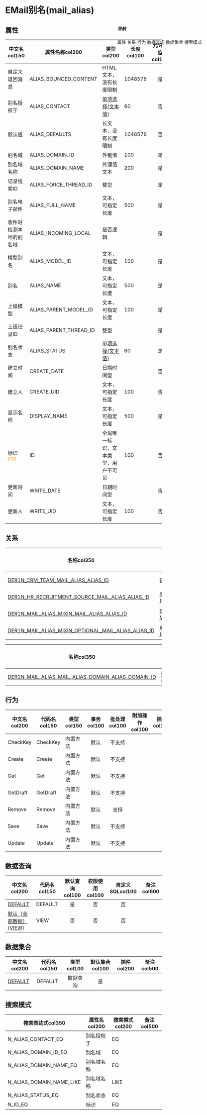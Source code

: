 # EMail别名(mail_alias)  <!-- {docsify-ignore-all} -->


## 属性
|    中文名col150 | 属性名称col200           | 类型col200     | 长度col100    |允许为空col100    |  备注col500  |
| --------   |------------| -----  | -----  | :----: | -------- |
|自定义退回消息|ALIAS_BOUNCED_CONTENT|HTML文本，没有长度限制|1048576|是||
|别名授权于|ALIAS_CONTACT|[单项选择(文本值)](index/dictionary_index#mail_alias_alias_contact "别名授权于")|60|否||
|默认值|ALIAS_DEFAULTS|长文本，没有长度限制|1048576|否||
|别名域|ALIAS_DOMAIN_ID|外键值|100|是||
|别名域名称|ALIAS_DOMAIN_NAME|外键值文本|200|是||
|记录线索ID|ALIAS_FORCE_THREAD_ID|整型||是||
|别名电子邮件|ALIAS_FULL_NAME|文本，可指定长度|500|是||
|收件时检测本地的别名域|ALIAS_INCOMING_LOCAL|是否逻辑||是||
|模型别名|ALIAS_MODEL_ID|文本，可指定长度|100|是||
|别名|ALIAS_NAME|文本，可指定长度|500|是||
|上级模型|ALIAS_PARENT_MODEL_ID|文本，可指定长度|100|是||
|上级记录ID|ALIAS_PARENT_THREAD_ID|整型||是||
|别名状态|ALIAS_STATUS|[单项选择(文本值)](index/dictionary_index#mail_alias_alias_status "别名状态")|60|是||
|建立时间|CREATE_DATE|日期时间型||否||
|建立人|CREATE_UID|文本，可指定长度|100|否||
|显示名称|DISPLAY_NAME|文本，可指定长度|500|是||
|标识<sup class="footnote-symbol"><font color=orange>[PK]</font></sup>|ID|全局唯一标识，文本类型，用户不可见|100|否||
|更新时间|WRITE_DATE|日期时间型||否||
|更新人|WRITE_UID|文本，可指定长度|100|否||


## 关系

<el-row>
<el-tabs v-model="show_der">
<el-tab-pane label="主关系" name="major">

| 名称col350     |   从实体col200 | 关系类型col200     |   备注col500  |
| -------- |---------- |------------|----- |
|[DER1N_CRM_TEAM_MAIL_ALIAS_ALIAS_ID](der/DER1N_CRM_TEAM_MAIL_ALIAS_ALIAS_ID)|[销售团队(CRM_TEAM)](module/crm/crm_team)|1:N关系||
|[DER1N_HR_RECRUITMENT_SOURCE_MAIL_ALIAS_ALIAS_ID](der/DER1N_HR_RECRUITMENT_SOURCE_MAIL_ALIAS_ALIAS_ID)|[申请人来源(HR_RECRUITMENT_SOURCE)](module/hr/hr_recruitment_source)|1:N关系||
|[DER1N_MAIL_ALIAS_MIXIN_MAIL_ALIAS_ALIAS_ID](der/DER1N_MAIL_ALIAS_MIXIN_MAIL_ALIAS_ALIAS_ID)|[EMail别名 Mixin(MAIL_ALIAS_MIXIN)](module/mail/mail_alias_mixin)|1:N关系||
|[DER1N_MAIL_ALIAS_MIXIN_OPTIONAL_MAIL_ALIAS_ALIAS_ID](der/DER1N_MAIL_ALIAS_MIXIN_OPTIONAL_MAIL_ALIAS_ALIAS_ID)|[电子邮件别名混合素（轻型）(MAIL_ALIAS_MIXIN_OPTIONAL)](module/mail/mail_alias_mixin_optional)|1:N关系||


</el-tab-pane>
<el-tab-pane label="从关系" name="minor">

|  名称col350   | 主实体col200   | 关系类型col200   |    备注col500  |
| -------- |---------- |-----------|----- |
|[DER1N_MAIL_ALIAS_MAIL_ALIAS_DOMAIN_ALIAS_DOMAIN_ID](der/DER1N_MAIL_ALIAS_MAIL_ALIAS_DOMAIN_ALIAS_DOMAIN_ID)|[电子邮件域名(MAIL_ALIAS_DOMAIN)](module/mail/mail_alias_domain)|1:N关系||

</el-tab-pane>
</el-tabs>
</el-row>

## 行为
| 中文名col200    | 代码名col150    | 类型col150    | 事务col100   | 批处理col100   | 附加操作col100  | 插件col150    |  备注col300  |
| -------- |---------- |----------- |:----:|:----:|---------| ----- | ----- |
|CheckKey|CheckKey|内置方法|默认|不支持||||
|Create|Create|内置方法|默认|不支持||||
|Get|Get|内置方法|默认|不支持||||
|GetDraft|GetDraft|内置方法|默认|不支持||||
|Remove|Remove|内置方法|默认|支持||||
|Save|Save|内置方法|默认|不支持||||
|Update|Update|内置方法|默认|不支持||||

## 数据查询
| 中文名col200    | 代码名col150    | 默认查询col100 | 权限使用col100 | 自定义SQLcol100 |  备注col600|
| --------  | --------   | :----:  |:----:  | :----:  |----- |
|[DEFAULT](module/mail/mail_alias/query/Default)|DEFAULT|是|否 |否 ||
|[默认（全部数据）(VIEW)](module/mail/mail_alias/query/View)|VIEW|否|否 |否 ||

## 数据集合
| 中文名col200  | 代码名col150  | 类型col100 | 默认集合col100 |   插件col200|   备注col500|
| --------  | --------   | :----:   | :----:   | ----- |----- |
|[DEFAULT](module/mail/mail_alias/dataset/Default)|DEFAULT|数据查询|是|||

## 搜索模式
|   搜索表达式col350   |    属性名col200    |    搜索模式col200        |备注col500  |
| -------- |------------|------------|------|
|N_ALIAS_CONTACT_EQ|别名授权于|EQ||
|N_ALIAS_DOMAIN_ID_EQ|别名域|EQ||
|N_ALIAS_DOMAIN_NAME_EQ|别名域名称|EQ||
|N_ALIAS_DOMAIN_NAME_LIKE|别名域名称|LIKE||
|N_ALIAS_STATUS_EQ|别名状态|EQ||
|N_ID_EQ|标识|EQ||

<div style="display: block; overflow: hidden; position: fixed; top: 140px; right: 100px;">

##### 导航
<el-anchor >
<el-anchor-link :href="`#/module/mail/mail_alias?id=属性`">
  属性
</el-anchor-link>
<el-anchor-link :href="`#/module/mail/mail_alias?id=关系`">
  关系
</el-anchor-link>
<el-anchor-link :href="`#/module/mail/mail_alias?id=行为`">
  行为
</el-anchor-link>
<el-anchor-link :href="`#/module/mail/mail_alias?id=数据查询`">
  数据查询
</el-anchor-link>
<el-anchor-link :href="`#/module/mail/mail_alias?id=数据集合`">
  数据集合
</el-anchor-link>
<el-anchor-link :href="`#/module/mail/mail_alias?id=搜索模式`">
  搜索模式
</el-anchor-link>
</el-anchor>
</div>

<script>
 const { createApp } = Vue
  createApp({
    data() {
      return {
show_der:'major',


      }
    },
    methods: {
    }
  }).use(ElementPlus).mount('#app')
</script>